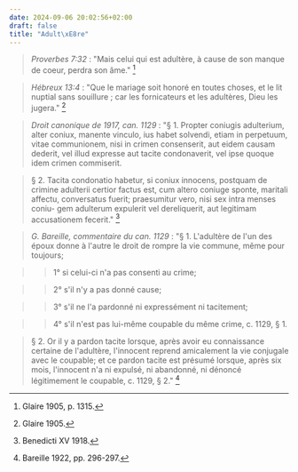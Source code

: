 ```yaml
---
date: 2024-09-06 20:02:56+02:00
draft: false
title: "Adult\xE8re"
---
```





> *Proverbes 7:32* : "Mais celui qui est adultère, à cause de son manque de coeur, perdra son âme." [^1]

[^1]: Glaire 1905, p. 1315.

> *Hébreux 13:4* : "Que le mariage soit honoré en toutes choses, et le lit nuptial sans souillure ; car les fornicateurs et les adultères, Dieu les jugera." [^2]

[^2]: Glaire 1905.

> *Droit canonique de 1917, can. 1129* : "§ 1. Propter coniugis adulterium, alter coniux, manente vinculo, ius habet solvendi, etiam in perpetuum, vitae communionem, nisi in crimen consenserit, aut eidem causam dederit, vel illud expresse aut tacite condonaverit, vel ipse quoque idem crimen commiserit. 

> § 2. Tacita condonatio habetur, si coniux innocens, postquam de crimine adulterii certior factus est, cum altero coniuge sponte, maritali affectu, conversatus fuerit; praesumitur vero, nisi sex intra menses coniu- gem adulterum expulerit vel dereliquerit, aut legitimam accusationem fecerit." [^3]

[^3]: Benedicti XV 1918.

> *G. Bareille, commentaire du can. 1129* : "§ 1. L'adultère de l'un des époux donne à l'autre le droit de rompre la vie commune, même pour toujours; 

>> 1° si celui-ci n'a pas consenti au crime; 

>> 2° s'il n'y a pas donné cause;

>> 3° s'il ne l'a pardonné ni expressément ni tacitement;

>> 4° s'il n'est pas lui-même coupable du même crime, c. 1129, § 1. 

> § 2. Or il y a pardon tacite lorsque, après avoir eu connaissance certaine de l'adultère, l'innocent reprend amicalement la vie conjugale avec le coupable; et ce pardon tacite est présumé lorsque, après six mois, l'innocent n'a ni expulsé, ni abandonné, ni dénoncé légitimement le coupable, c. 1129, § 2." [^4]

[^4]: Bareille 1922, pp. 296-297.





